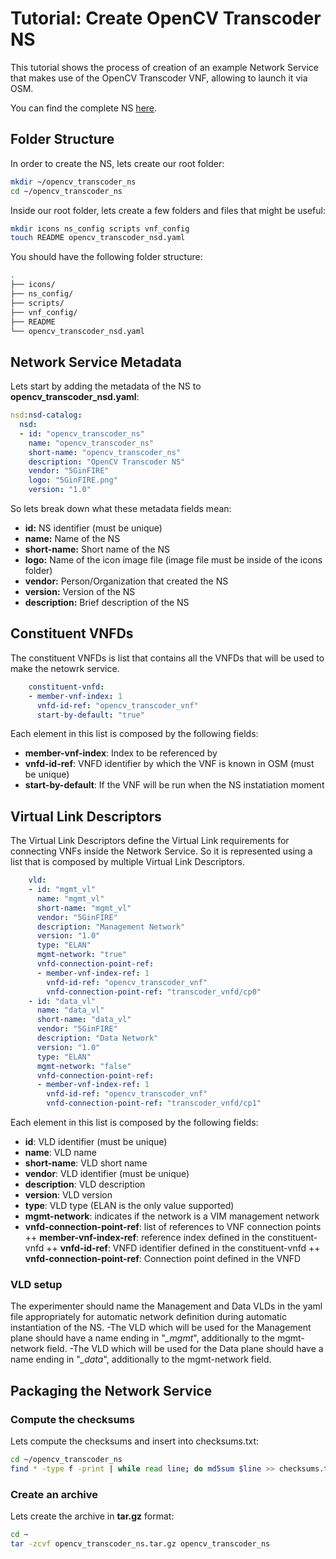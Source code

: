 # Tutorial: Create OpenCV Transcoder NS

This tutorial shows the process of creation of an example Network Service that makes use of the OpenCV Transcoder VNF, allowing to launch it via OSM.

You can find the complete NS [here](https://github.com/5GinFIRE/opencv_transcoder_vnf/tree/master/ns).

## Folder Structure

In order to create the NS, lets create our root folder:

~~~~bash
mkdir ~/opencv_transcoder_ns
cd ~/opencv_transcoder_ns
~~~~

Inside our root folder, lets create a few folders and files that might be useful:

~~~~bash
mkdir icons ns_config scripts vnf_config
touch README opencv_transcoder_nsd.yaml
~~~~

You should have the following folder structure:

~~~~bash
.
├── icons/
├── ns_config/
├── scripts/
├── vnf_config/
├── README
└── opencv_transcoder_nsd.yaml
~~~~

## Network Service Metadata

Lets start by adding the metadata of the NS to **opencv_transcoder_nsd.yaml**:

~~~~yaml
nsd:nsd-catalog:
  nsd:
  - id: "opencv_transcoder_ns"
    name: "opencv_transcoder_ns"
    short-name: "opencv_transcoder_ns"
    description: "OpenCV Transcoder NS"
    vendor: "5GinFIRE"
    logo: "5GinFIRE.png"
    version: "1.0"
~~~~

So lets break down what these metadata fields mean:

+ **id:** NS identifier (must be unique)
+ **name:** Name of the NS
+ **short-name:** Short name of the NS
+ **logo:** Name of the icon image file (image file must be inside of the icons folder)
+ **vendor:** Person/Organization that created the NS
+ **version:** Version of the NS
+ **description:** Brief description of the NS

## Constituent VNFDs

The constituent VNFDs is list that contains all the VNFDs that will be used to make the netowrk service.

~~~~yaml
    constituent-vnfd:
    - member-vnf-index: 1
      vnfd-id-ref: "opencv_transcoder_vnf"
      start-by-default: "true"
~~~~

Each element in this list is composed by the following fields:

+ **member-vnf-index**: Index to be referenced by
+ **vnfd-id-ref**: VNFD identifier by which the VNF is known in OSM (must be unique)
+ **start-by-default**: If the VNF will be run when the NS instatiation moment

## Virtual Link Descriptors

The Virtual Link Descriptors define the Virtual Link requirements for connecting VNFs inside the Network Service. So it is represented using a list that is composed by multiple Virtual Link Descriptors.

~~~~yaml
    vld:
    - id: "mgmt_vl"
      name: "mgmt_vl"
      short-name: "mgmt_vl"
      vendor: "5GinFIRE"
      description: "Management Network"
      version: "1.0"
      type: "ELAN"
      mgmt-network: "true"
      vnfd-connection-point-ref:
      - member-vnf-index-ref: 1
        vnfd-id-ref: "opencv_transcoder_vnf"
        vnfd-connection-point-ref: "transcoder_vnfd/cp0"
    - id: "data_vl"
      name: "data_vl"
      short-name: "data_vl"
      vendor: "5GinFIRE"
      description: "Data Network"
      version: "1.0"
      type: "ELAN"
      mgmt-network: "false"
      vnfd-connection-point-ref:
      - member-vnf-index-ref: 1
        vnfd-id-ref: "opencv_transcoder_vnf"
        vnfd-connection-point-ref: "transcoder_vnfd/cp1"
~~~~

Each element in this list is composed by the following fields:

+ **id**: VLD identifier (must be unique)
+ **name**: VLD name
+ **short-name**: VLD short name
+ **vendor**: VLD identifier (must be unique)
+ **description**: VLD description
+ **version**: VLD version
+ **type**: VLD type (ELAN is the only value supported)
+ **mgmt-network**: indicates if the network is a VIM management network
+ **vnfd-connection-point-ref**: list of references to VNF connection points
++ **member-vnf-index-ref**: reference index defined in the constituent-vnfd
++ **vnfd-id-ref**: VNFD identifier defined in the constituent-vnfd
++ **vnfd-connection-point-ref**: Connection point defined in the VNFD

### VLD setup
The experimenter should name the Management and Data VLDs in the yaml file appropriately for automatic network definition during automatic instantiation of the NS.
-The VLD which will be used for the Management plane should have a name ending in "*_mgmt*",  additionally to the mgmt-network field.
-The VLD which will be used for the Data plane should have a name ending in "*_data*", additionally to the mgmt-network field.

## Packaging the Network Service

### Compute the checksums

Lets compute the checksums and insert into checksums.txt:

~~~~bash
cd ~/opencv_transcoder_ns
find * -type f -print | while read line; do md5sum $line >> checksums.txt; done
~~~~

### Create an archive

Lets create the archive in **tar.gz** format:

~~~~bash
cd ~
tar -zcvf opencv_transcoder_ns.tar.gz opencv_transcoder_ns
~~~~
